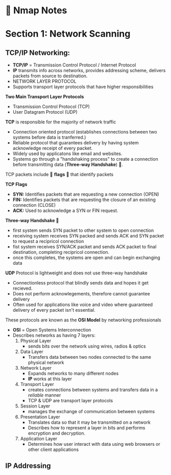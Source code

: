 #

# 🔷 Nmap Notes

# **Section 1: Network Scanning**

## TCP/IP Networking:

- **TCP/IP** = Transmission Control Protocol / Internet Protocol
- **IP** transmits info across networks, provides addressing scheme, delivers packets from source to destination.
- NETWORK LAYER PROTOCOL
- Supports transport layer protocols that have higher responsibilities

**Two Main Transport Layer Protocols**

- Transmission Control Protocol (TCP)
- User Datagram Protocol (UDP)

**TCP** is responsible for the majority of network traffic

- Connection oriented protocol (establishes connections between two systems before data is tranferred.)
- Reliable protocol that guarantees delivery by having system acknowledge receipt of every packet.
- Widely used by applicatons like email and websites.
- Systems go through a "handshaking process" to create a connection before transmitting data (**Three-way Handshake**) 🤝.

TCP packets include 🚩 **flags** 🚩 that identify packets

**TCP Flags**

- **SYN:** Identifies packets that are requesting a new connection (OPEN)
- **FIN:** Identifies packets that are requesting the closure of an existing connection (CLOSE)
- **ACK:** Used to acknowledge a SYN or FIN request.

**Three-way Handshake 🤝**

- first system sends SYN packet to other system to open connection
- receiving system receives SYN packed and sends ACK and SYN packet to request a recipricol connection
- fist system receives SYN/ACK packet and sends ACK packet to final destination, completing recipricol connection.
- once this completes, the systems are open and can begin exchanging data

**UDP** Protocol is lightweight and does not use three-way handshake

- Connectionless protocol that blindly sends data and hopes it get recieved.
- Does not perform acknowlegements, therefore cannot guarantee delivery
- Often used for applications like voice and video where guaranteed delivery of every packet isn't essential.

These protocols are known as the **OSI Model** by networking professionals

- **OSI** = Open Systems Interconnection
- Describes networks as having 7 layers:
  1. Physical Layer
     - sends bits over the network using wires, radios & optics
  2. Data Layer
     - Transfers data between two nodes connected to the same physical network
  3. Network Layer
     - Expands networks to many different nodes
     - **IP** works at this layer
  4. Transport Layer
     - creates connections between systems and transfers data in a _reliable_ manner
     - TCP & UDP are transport layer protocols
  5. Session Layer
     - manages the exchange of communication between systems
  6. Presentation Layer
     - Translates data so that it may be transmitted on a network
     - Describes how to represent a layer in bits and performs encryption and decryption.
  7. Application Layer
     - Determines how user interact with data using web browsers or other client applications

## IP Addressing
